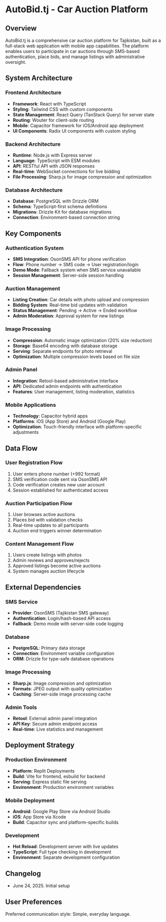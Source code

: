 # AutoBid.tj - Car Auction Platform

## Overview

AutoBid.tj is a comprehensive car auction platform for Tajikistan, built as a full-stack web application with mobile app capabilities. The platform enables users to participate in car auctions through SMS-based authentication, place bids, and manage listings with administrative oversight.

## System Architecture

### Frontend Architecture
- **Framework**: React with TypeScript
- **Styling**: Tailwind CSS with custom components
- **State Management**: React Query (TanStack Query) for server state
- **Routing**: Wouter for client-side routing
- **Mobile**: Capacitor framework for iOS/Android app deployment
- **UI Components**: Radix UI components with custom styling

### Backend Architecture
- **Runtime**: Node.js with Express server
- **Language**: TypeScript with ESM modules
- **API**: RESTful API with JSON responses
- **Real-time**: WebSocket connections for live bidding
- **File Processing**: Sharp.js for image compression and optimization

### Database Architecture
- **Database**: PostgreSQL with Drizzle ORM
- **Schema**: TypeScript-first schema definitions
- **Migrations**: Drizzle Kit for database migrations
- **Connection**: Environment-based connection string

## Key Components

### Authentication System
- **SMS Integration**: OsonSMS API for phone verification
- **Flow**: Phone number → SMS code → User registration/login
- **Demo Mode**: Fallback system when SMS service unavailable
- **Session Management**: Server-side session handling

### Auction Management
- **Listing Creation**: Car details with photo upload and compression
- **Bidding System**: Real-time bid updates with validation
- **Status Management**: Pending → Active → Ended workflow
- **Admin Moderation**: Approval system for new listings

### Image Processing
- **Compression**: Automatic image optimization (20% size reduction)
- **Storage**: Base64 encoding with database storage
- **Serving**: Separate endpoints for photo retrieval
- **Optimization**: Multiple compression levels based on file size

### Admin Panel
- **Integration**: Retool-based administrative interface
- **API**: Dedicated admin endpoints with authentication
- **Features**: User management, listing moderation, statistics

### Mobile Applications
- **Technology**: Capacitor hybrid apps
- **Platforms**: iOS (App Store) and Android (Google Play)
- **Optimization**: Touch-friendly interface with platform-specific adjustments

## Data Flow

### User Registration Flow
1. User enters phone number (+992 format)
2. SMS verification code sent via OsonSMS API
3. Code verification creates new user account
4. Session established for authenticated access

### Auction Participation Flow
1. User browses active auctions
2. Places bid with validation checks
3. Real-time updates to all participants
4. Auction end triggers winner determination

### Content Management Flow
1. Users create listings with photos
2. Admin reviews and approves/rejects
3. Approved listings become active auctions
4. System manages auction lifecycle

## External Dependencies

### SMS Service
- **Provider**: OsonSMS (Tajikistan SMS gateway)
- **Authentication**: Login/hash-based API access
- **Fallback**: Demo mode with server-side code logging

### Database
- **PostgreSQL**: Primary data storage
- **Connection**: Environment variable configuration
- **ORM**: Drizzle for type-safe database operations

### Image Processing
- **Sharp.js**: Image compression and optimization
- **Formats**: JPEG output with quality optimization
- **Caching**: Server-side image processing cache

### Admin Tools
- **Retool**: External admin panel integration
- **API Key**: Secure admin endpoint access
- **Real-time**: Live statistics and management

## Deployment Strategy

### Production Environment
- **Platform**: Replit Deployments
- **Build**: Vite for frontend, esbuild for backend
- **Serving**: Express static file serving
- **Environment**: Production environment variables

### Mobile Deployment
- **Android**: Google Play Store via Android Studio
- **iOS**: App Store via Xcode
- **Build**: Capacitor sync and platform-specific builds

### Development
- **Hot Reload**: Development server with live updates
- **TypeScript**: Full type checking in development
- **Environment**: Separate development configuration

## Changelog

- June 24, 2025. Initial setup

## User Preferences

Preferred communication style: Simple, everyday language.